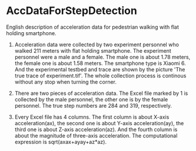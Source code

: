 # AccDataForStepDetection

English description of acceleration data for pedestrian walking with flat holding smartphone.

1. Acceleration data were collected by two experiment personnel who walked 211 meters with flat holding smartphone. The experiment personnel were a male and a female. The male one is about 1.78 meters, the female one is about 1.58 meters. The smartphone type is Xiaomi 6. And the experimental testbed and trace are shown by the picture 'The true trace of experiment.tif'. The whole collection process is continous without any stop when turning the corner. 

2. There are two pieces of acceleration data. The Excel file marked by 1 is collected by the male personnel, the other one is by the female personnel. The true step numbers are 284 and 319, respectively.

3. Every Excel file has 4 columns. The first column is about X-axis acceleration(ax), the second one is about Y-axis acceleration(ay), the third one is about Z-axis acceleration(az). And the fourth column is about the magnitude of three-axis acceleration. The computational expression is sqrt(axax+ayay+az*az).
